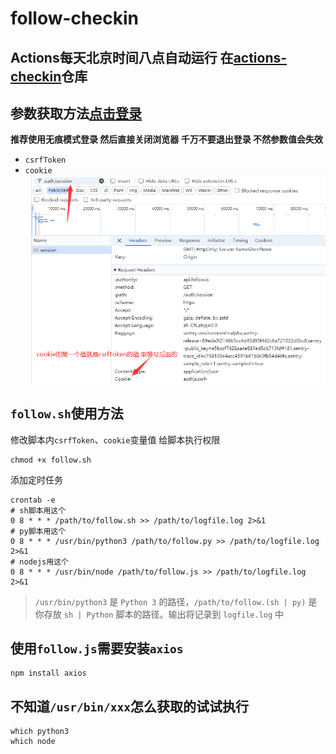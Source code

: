 # follow-checkin
## Actions每天北京时间八点自动运行 在[actions-checkin](https://github.com/Shadownc/actions-checkin)仓库
## 参数获取方法[点击登录](https://app.follow.is/)
**推荐使用无痕模式登录 然后直接关闭浏览器 千万不要退出登录 不然参数值会失效**
* `csrfToken`
* `cookie`
![alt text](image.png)
## `follow.sh`使用方法
修改脚本内`csrfToken`、`cookie`变量值
给脚本执行权限
```
chmod +x follow.sh
```
添加定时任务
```
crontab -e
# sh脚本用这个
0 8 * * * /path/to/follow.sh >> /path/to/logfile.log 2>&1
# py脚本用这个
0 8 * * * /usr/bin/python3 /path/to/follow.py >> /path/to/logfile.log 2>&1
# nodejs用这个
0 8 * * * /usr/bin/node /path/to/follow.js >> /path/to/logfile.log 2>&1
```
> `/usr/bin/python3` 是 `Python 3` 的路径，`/path/to/follow.(sh | py)` 是你存放 `sh | Python` 脚本的路径。输出将记录到 `logfile.log` 中
## 使用`follow.js`需要安装`axios`
```
npm install axios
```
## 不知道`/usr/bin/xxx`怎么获取的试试执行
```
which python3
which node
```
